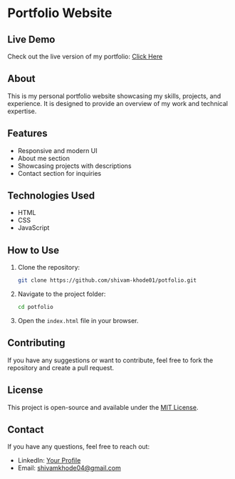 # Portfolio Website

## Live Demo
Check out the live version of my portfolio: [Click Here](https://shivam-khode01.github.io/potfolio/)

## About
This is my personal portfolio website showcasing my skills, projects, and experience. It is designed to provide an overview of my work and technical expertise.

## Features
- Responsive and modern UI
- About me section
- Showcasing projects with descriptions
- Contact section for inquiries

## Technologies Used
- HTML
- CSS
- JavaScript

## How to Use
1. Clone the repository:
   ```sh
   git clone https://github.com/shivam-khode01/potfolio.git
   ```
2. Navigate to the project folder:
   ```sh
   cd potfolio
   ```
3. Open the `index.html` file in your browser.

## Contributing
If you have any suggestions or want to contribute, feel free to fork the repository and create a pull request.

## License
This project is open-source and available under the [MIT License](LICENSE).

## Contact
If you have any questions, feel free to reach out:
- LinkedIn: [Your Profile](#)
- Email: shivamkhode04@gmail.com

